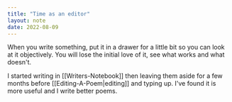 ```yaml
---
title: "Time as an editor"
layout: note
date: 2022-08-09
---
```


When you write something, put it in a drawer for a little bit so you can look at it objectively. You will lose the initial love of it, see what works and what doesn't.

I started writing in [[Writers-Notebook]] then leaving them aside for a few months before [[Editing-A-Poem|editing]] and typing up. I've found it is more useful and I write better poems.
